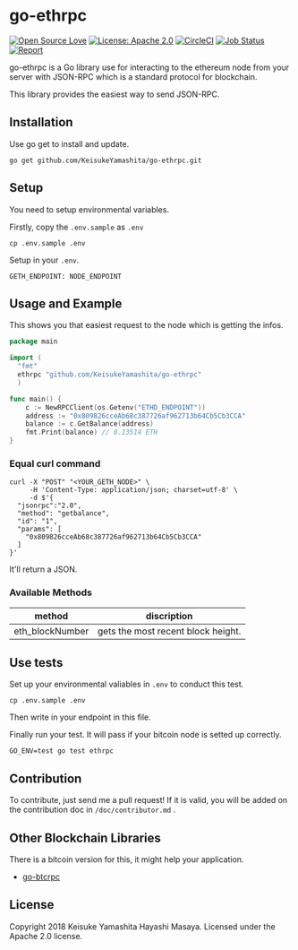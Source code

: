 # go-ethrpc

[![Open Source Love](https://badges.frapsoft.com/os/v1/open-source.svg?v=103)](https://github.com/ellerbrock/open-source-badges/)
[![License: Apache 2.0](https://img.shields.io/badge/License-Apache%202.0-blue.svg)](https://opensource.org/licenses/Apache-2.0)
[![CircleCI](https://circleci.com/gh/KeisukeYamashita/go-ethrpc.svg?style=svg)](https://circleci.com/gh/KeisukeYamashita/go-ethrpc)
[![Job Status](https://inspecode.rocro.com/badges/github.com/KeisukeYamashita/go-ethrpc/status?token=p273sFfQS5RMvjwD2lHfaiXcFW-B3-Ahs32p8DnrK40)](https://inspecode.rocro.com/jobs/github.com/KeisukeYamashita/go-ethrpc/latest?completed=true)
[![Report](https://inspecode.rocro.com/badges/github.com/KeisukeYamashita/go-ethrpc/report?token=p273sFfQS5RMvjwD2lHfaiXcFW-B3-Ahs32p8DnrK40&branch=master)](https://inspecode.rocro.com/reports/github.com/KeisukeYamashita/go-ethrpc/branch/master/summary)


go-ethrpc is a Go library use for interacting to the ethereum node from your server with JSON-RPC which is a standard protocol for blockchain.

This library provides the easiest way to send JSON-RPC.

## Installation
Use go get to install and update.

```
go get github.com/KeisukeYamashita/go-ethrpc.git
```

## Setup
You need to setup environmental variables.

Firstly, copy the `.env.sample` as `.env`

```
cp .env.sample .env
```

Setup in your `.env`.

```
GETH_ENDPOINT: NODE_ENDPOINT
```

## Usage and Example
This shows you that easiest request to the node which is getting the infos.

```go
package main

import (
  "fmt"
  ethrpc "github.com/KeisukeYamashita/go-ethrpc"
  )

func main() {
	c := NewRPCClient(os.Getenv("ETHD_ENDPOINT"))
	address := "0x809826cceAb68c387726af962713b64Cb5Cb3CCA"
	balance := c.GetBalance(address)
	fmt.Print(balance) // 0.13514 ETH
}
```

### Equal curl command

```
curl -X "POST" "<YOUR_GETH_NODE>" \
     -H 'Content-Type: application/json; charset=utf-8' \
     -d $'{
  "jsonrpc":"2.0",
  "method": "getbalance",
  "id": "1",
  "params": [
    "0x809826cceAb68c387726af962713b64Cb5Cb3CCA"
  ]
}'
```

It'll return a JSON.

### Available Methods

| method| discription |
|:----:|:----:|
| eth_blockNumber | gets the most recent block height. |


## Use tests
Set up your environmental valiables in `.env` to conduct this test.

```
cp .env.sample .env
```

Then write in your endpoint in this file.


Finally run your test. It will pass if your bitcoin node is setted up correctly.

```
GO_ENV=test go test ethrpc
```

## Contribution
To contribute, just send me a pull request!
If it is valid, you will be added on the contribution doc in `/doc/contributor.md` .

## Other Blockchain Libraries
There is a bitcoin version for this, it might help your application.

- [go-btcrpc](https://github.com/KeisukeYamashita/go-btcrpc)

## License
Copyright 2018 Keisuke Yamashita Hayashi Masaya.
Licensed under the Apache 2.0 license.
